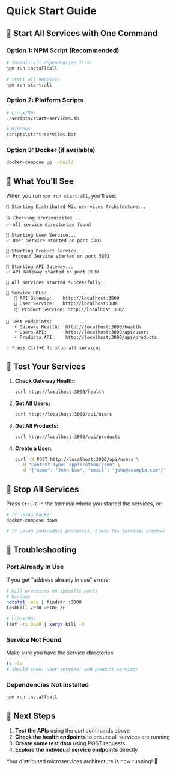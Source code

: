 # Quick Start Guide

## 🚀 Start All Services with One Command

### Option 1: NPM Script (Recommended)
```bash
# Install all dependencies first
npm run install:all

# Start all services
npm run start:all
```

### Option 2: Platform Scripts
```bash
# Linux/Mac
./scripts/start-services.sh

# Windows
scripts\start-services.bat
```

### Option 3: Docker (if available)
```bash
docker-compose up --build
```

## 📱 What You'll See

When you run `npm run start:all`, you'll see:

```
🚀 Starting Distributed Microservices Architecture...

🔍 Checking prerequisites...
✅ All service directories found

📡 Starting User Service...
✅ User Service started on port 3001

📡 Starting Product Service...
✅ Product Service started on port 3002

📡 Starting API Gateway...
✅ API Gateway started on port 3000

🎉 All services started successfully!

📱 Service URLs:
   🚀 API Gateway:    http://localhost:3000
   👥 User Service:   http://localhost:3001
   📦 Product Service: http://localhost:3002

🔗 Test endpoints:
   • Gateway Health:  http://localhost:3000/health
   • Users API:       http://localhost:3000/api/users
   • Products API:    http://localhost:3000/api/products

💡 Press Ctrl+C to stop all services
```

## 🧪 Test Your Services

1. **Check Gateway Health:**
   ```bash
   curl http://localhost:3000/health
   ```

2. **Get All Users:**
   ```bash
   curl http://localhost:3000/api/users
   ```

3. **Get All Products:**
   ```bash
   curl http://localhost:3000/api/products
   ```

4. **Create a User:**
   ```bash
   curl -X POST http://localhost:3000/api/users \
     -H "Content-Type: application/json" \
     -d '{"name": "John Doe", "email": "john@example.com"}'
   ```

## 🛑 Stop All Services

Press `Ctrl+C` in the terminal where you started the services, or:

```bash
# If using Docker
docker-compose down

# If using individual processes, close the terminal windows
```

## 🔧 Troubleshooting

### Port Already in Use
If you get "address already in use" errors:
```bash
# Kill processes on specific ports
# Windows
netstat -ano | findstr :3000
taskkill /PID <PID> /F

# Linux/Mac
lsof -ti:3000 | xargs kill -9
```

### Service Not Found
Make sure you have the service directories:
```bash
ls -la
# Should show: user-service/ and product-service/
```

### Dependencies Not Installed
```bash
npm run install:all
```

## 🎯 Next Steps

1. **Test the APIs** using the curl commands above
2. **Check the health endpoints** to ensure all services are running
3. **Create some test data** using POST requests
4. **Explore the individual service endpoints** directly

Your distributed microservices architecture is now running! 🎉
